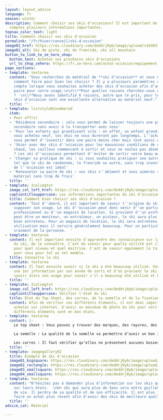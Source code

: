 ```yaml
---
layout: layout_advice
language: fr
season: winter
description: Comment choisir ses skis d'occasions? Il est important de prendre en
  comptes plusieurs informations importantes.
topnav_color_text: light
title: Comment choisir ses skis d'occasion
permalink: "/fr/hiver/conseil/ski-d-occasion"
image01_href: https://res.cloudinary.com/deddrj0yb/image/upload/v1640330388/website/Conseil%20Equiepement/jeremy-bezanger-jW1I1M9TdRA-unsplash_urapcp.jpg
image01_alt: Ski de piste, ski de freeride, ski all mountain
button_to_link_to_ze_hero_shop:
  button_text: Achetez vos prochains skis d'occasions
  url_to_shop_zehero: https://fr.ze-hero.com/achat-occasion/equipement-occasion/ski-occasion
page_sections:
- template: textarea
  content: "Vous recherchez du matériel de **ski d’occasion** et vous ne savez pas
    comment faire pour bien les choisir ? Il y a plusieurs paramètres à prendre en
    compte lorsque vous souhaitez acheter des skis d’occasion afin d’avoir la meilleure
    paire pour votre usage.\n\n\\**Pour quelles raisons cherchez-vous des skis d’occasions
    ?  \n\\**Nous avons identifié 6 raisons, autre que le prix, pour lesquelles les
    skis d’occasion sont une excellente alternative au matériel neuf."
  title: ''
- template: liststyle01numbered
  item:
  - Pour offrir
  - 'Résidence secondaire : cela vous permet de laisser toujours une paire de ski
    secondaire sans avoir à la transporter avec vous'
  - 'Pour les enfants qui grandissent vite : en effet, un enfant grandi vite et si
    vous achetez neuf, les skis ne vous dureront pas longtemps. L''achat d''occasion
    vous permet d''investir dans une paire moins cher mais tout aussi efficace'
  - 'Skier avec des skis d''occasion pour les mauvaises conditions de neige : il faut
    chaud, les cailloux commencent à sortir et vous ne voulez pas abimer vos skis
    ? Les ski d''occasions permettent d''éviter de sortir votre beau matériel'
  - 'Changer sa pratique de ski : si vous souhaitez pratiquer une autre discipline
    tel que le ski de randonnée, le freeride ou autre, sans trop investir, le choix
    de l''occasion est idéal'
  - 'Renouveler sa paire de ski : vos skis s''abiment et vous aimerez renouveler votre
    matériel sans trop de frais'
  title: ''
- template: 2colimgtxt
  image_col_left_href: https://res.cloudinary.com/deddrj0yb/image/upload/v1640330388/website/Conseil%20Equiepement/jeremy-bezanger-jW1I1M9TdRA-unsplash_urapcp.jpg
  captiontitleuppercase: Les informations importantes du ski d'occasion
  title: Comment bien choisir ses skis d'occasion ?
  content: 'Tout d''abord, il est important de savoir l''origine du ski afin d''en
    supposer son usage. Le ski d''occasion peut donc venir d''un particulier, d''un
    professionnel ou d''un magasin de location. Si provient d''un professionnel, cela
    peut être un moniteur, un entraîneur, un pisteur, le ski aura plus de chance d''être
    bien entretenu. Pour un magasin de location, le ski sera entretenu après chaque
    utilisation mais il servira généralement beaucoup. Pour un particulier, cela dépendra
    vraiment de la personne.  '
- template: textarea
  content: Il est important ensuite d'apprendre des connaissance sur la description
    du ski, de le connaître. C'est de savoir pour quelle utilité est il destinée,
    pour quel niveau et quel maitrise. C'est de savoir également la taille adapté
    pour vous pour tel ou tel modèle.
  title: Connaître le ski
- template: textarea
  content: Il faut ensuite savoir si le ski a été beaucoup utilisé. Vous aurez donc
    une 1er information par son année de sorti et d'où provient le ski. Il faut alors
    savoir alors son usage pour savoir s'il a beaucoup été utilisé et bien entretenu.
  title: ''
- template: 2colimgtxt
  image_col_left_href: https://res.cloudinary.com/deddrj0yb/image/upload/v1640330389/website/Conseil%20Equiepement/kipras-streimikis-39-0VXkvcbw-unsplash_crjyty.jpg
  captiontitleuppercase: Vérifier l'état du ski
  title: Etat du Top Sheet, des carres, de la semelle et de la fixation
  content: Afin de vérifier ces différents éléments, il est donc important, si vous
    achetez sur internet, d'avoir un maximum de photo du ski pour vérifier que ces
    différents éléments sont en bon états.
- template: textarea
  content: |-
    Le top sheet : Vous pouvez y trouver des marques, des rayures, des trous etc… Il faut bien vérifier que celles-ci ne soient pas trop importantes, car l’eau pourrait alors s’infiltrer. Mais attention le Top Sheet peut être trompeur. Parfois certains skis vont présenter beaucoup de rayures sur le dessus alors que le ski sera en parfait état. Alors que certaines fois, vous trouverez un Top Sheet impeccable, mais le ski aura pris de l’usure sur le dessous. Cela dépend de la marque et de sa fabrication sur le Top Sheet.

    La semelle : La qualité de la semelle va permettre d’avoir un bon indice du ski et de son usure. Il faut donc vérifier si elle présente des rayures, des accros, des trous. Si le trou est trop important, alors il ne faut pas prendre le ski, car il serait trop fragile et l’eau peut s’infiltrer.

    Les carres : Il faut vérifier qu’elles ne présentent aucunes bosses ou fissures afin d’avoir des carres qui restent de qualités. En effet, une carre fragile, c’est un ski qui ne tiendra pas longtemps.
  title: ''
- template: imagegallery02
  title: Exemple de ski d'occasion
  image01_bigsquare: https://res.cloudinary.com/deddrj0yb/image/upload/v1641566463/website/Conseil%20Equiepement/speezone16R_xhbtls.jpg
  image02_rectangle: https://res.cloudinary.com/deddrj0yb/image/upload/v1641566463/website/Conseil%20Equiepement/Speed_1_ms6owp.jpg
  image03_smallsquare: https://res.cloudinary.com/deddrj0yb/image/upload/v1641566463/website/Conseil%20Equiepement/Speed_2_eb5cxc.jpg
  image04_smallsquare: https://res.cloudinary.com/deddrj0yb/image/upload/v1641566463/website/Conseil%20Equiepement/Speed_3_knm7j9.jpg
- template: textarea
  content: "N'hésitez pas à demander plus d'information sur les skis que vous désirez,
    sur leurs états.  \nUn ski qui aura plus de 5ans sera entre guillemets en fin
    de vie. Il perdra de sa qualité et de son efficacité. Il est plus judicieux de
    faire un achat plus récent afin d'avoir des skis de meilleure qualité."
  title: ''
advice_cat: Matériel

---
```

